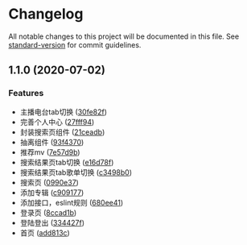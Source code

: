 # Changelog

All notable changes to this project will be documented in this file. See [standard-version](https://github.com/conventional-changelog/standard-version) for commit guidelines.

## 1.1.0 (2020-07-02)

### Features

* 主播电台tab切换 ([30fe82f](https://github.com/wangs1203/miniprogram_for_music/commit/30fe82f5a97f9e544a44000c3755ef9a7f1f8e64))
* 完善个人中心 ([27fff94](https://github.com/wangs1203/miniprogram_for_music/commit/27fff94c1b3fe3c434ab2ca1b028b2a19b306a60))
* 封装搜索页组件 ([21ceadb](https://github.com/wangs1203/miniprogram_for_music/commit/21ceadb9a91ffa42e46a17174cae6b5d77031f37))
* 抽离组件 ([93f4370](https://github.com/wangs1203/miniprogram_for_music/commit/93f43705f8124f679f9fb9b3d6f7c0f07c8c0e64))
* 推荐mv ([7e57d9b](https://github.com/wangs1203/miniprogram_for_music/commit/7e57d9b7f019217553d10b5d7571989fae2b13db))
* 搜索结果页tab切换 ([e16d78f](https://github.com/wangs1203/miniprogram_for_music/commit/e16d78fcb6f25c2e69cc21d109a43bc495a3bd85))
* 搜索结果页tab歌单切换 ([c3498b0](https://github.com/wangs1203/miniprogram_for_music/commit/c3498b0d2efbac8362a1735480e928084a7de812))
* 搜索页 ([0990e37](https://github.com/wangs1203/miniprogram_for_music/commit/0990e376d550fa973ab83924bdf66e8c8c93bb5a))
* 添加专辑 ([c909177](https://github.com/wangs1203/miniprogram_for_music/commit/c909177412ed1547bff3231ed302a920da7a9d0d))
* 添加接口，eslint规则 ([680ee41](https://github.com/wangs1203/miniprogram_for_music/commit/680ee412684b707ad2da558d9d3e9f4fe0e7636a))
* 登录页 ([8ccad1b](https://github.com/wangs1203/miniprogram_for_music/commit/8ccad1b80573b8c4516e1cf7f0ed62d83a32d4af))
* 登陆登出 ([334427f](https://github.com/wangs1203/miniprogram_for_music/commit/334427fe66e1590a9b48f94bfd750d0cada05527))
* 首页 ([add813c](https://github.com/wangs1203/miniprogram_for_music/commit/add813c2e9b5c6bb7d78257f0c0908c4d6765e2c))
